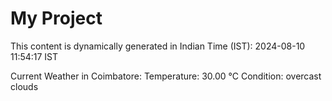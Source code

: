 # My Project

This content is dynamically generated in Indian Time (IST): 2024-08-10 11:54:17 IST


Current Weather in Coimbatore:
Temperature: 30.00 °C
Condition: overcast clouds
